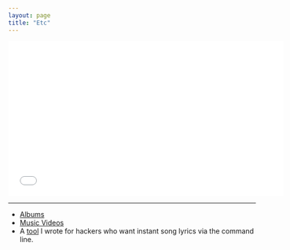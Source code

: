 ```yaml
---
layout: page 
title: "Etc"
---
```


<iframe width="560" height="315" src="//www.youtube.com/embed/CREndj3PUcY" frameborder="0" allowfullscreen></iframe>

----

  - [Albums](https://ryanbarringtoncox.bandcamp.com/)
  - [Music Videos](https://www.youtube.com/watch?v=C_J1G3M-_jI&list=PLEP0Foq1SruN9ZA-dz9VbSYaLCF1gWnVP)
  - A [tool](https://github.com/ryanbarringtoncox/command_line_lyrics) I wrote for hackers who want instant song lyrics via the command line.
